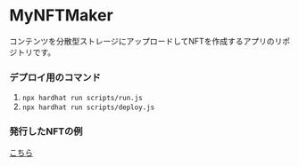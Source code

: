 # MyNFTMaker
コンテンツを分散型ストレージにアップロードしてNFTを作成するアプリのリポジトリです。

### デプロイ用のコマンド
 1. `npx hardhat run scripts/run.js`
 2. `npx hardhat run scripts/deploy.js`

### 発行したNFTの例
 <a href="https://testnets.opensea.io/assets/mumbai/0x5e86a9f80e4dec74573fe75f62090cb28a1b5760/1">こちら</a>